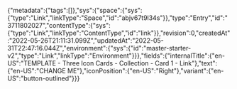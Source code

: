 {"metadata":{"tags":[]},"sys":{"space":{"sys":{"type":"Link","linkType":"Space","id":"abjv67t9l34s"}},"type":"Entry","id":"3711802027","contentType":{"sys":{"type":"Link","linkType":"ContentType","id":"link"}},"revision":0,"createdAt":"2022-05-26T21:11:31.099Z","updatedAt":"2022-05-31T22:47:16.044Z","environment":{"sys":{"id":"master-starter-v2","type":"Link","linkType":"Environment"}}},"fields":{"internalTitle":{"en-US":"TEMPLATE - Three Icon Cards - Collection - Card 1 - Link"},"text":{"en-US":"CHANGE ME"},"iconPosition":{"en-US":"Right"},"variant":{"en-US":"button-outlined"}}}